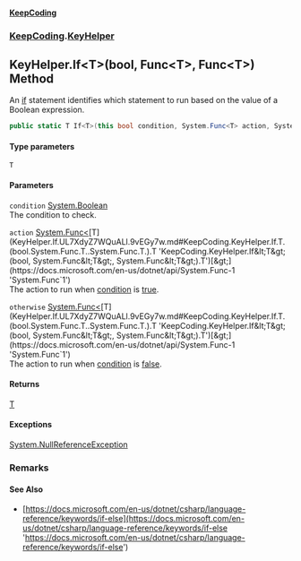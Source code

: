 #### [KeepCoding](index.md 'index')
### [KeepCoding](KeepCoding.md 'KeepCoding').[KeyHelper](KeyHelper.md 'KeepCoding.KeyHelper')
## KeyHelper.If&lt;T&gt;(bool, Func&lt;T&gt;, Func&lt;T&gt;) Method
An [if](https://docs.microsoft.com/en-us/dotnet/csharp/language-reference/keywords/if 'https://docs.microsoft.com/en-us/dotnet/csharp/language-reference/keywords/if') statement identifies which statement to run based on the value of a Boolean expression.  
```csharp
public static T If<T>(this bool condition, System.Func<T> action, System.Func<T> otherwise);
```
#### Type parameters
<a name='KeepCoding.KeyHelper.If.T.(bool.System.Func.T..System.Func.T.).T'></a>
`T`  
  
#### Parameters
<a name='KeepCoding.KeyHelper.If.T.(bool.System.Func.T..System.Func.T.).condition'></a>
`condition` [System.Boolean](https://docs.microsoft.com/en-us/dotnet/api/System.Boolean 'System.Boolean')  
The condition to check.
  
<a name='KeepCoding.KeyHelper.If.T.(bool.System.Func.T..System.Func.T.).action'></a>
`action` [System.Func&lt;](https://docs.microsoft.com/en-us/dotnet/api/System.Func-1 'System.Func`1')[T](KeyHelper.If.UL7XdyZ7WQuALl.9vEGy7w.md#KeepCoding.KeyHelper.If.T.(bool.System.Func.T..System.Func.T.).T 'KeepCoding.KeyHelper.If&lt;T&gt;(bool, System.Func&lt;T&gt;, System.Func&lt;T&gt;).T')[&gt;](https://docs.microsoft.com/en-us/dotnet/api/System.Func-1 'System.Func`1')  
The action to run when [condition](KeyHelper.If.UL7XdyZ7WQuALl.9vEGy7w.md#KeepCoding.KeyHelper.If.T.(bool.System.Func.T..System.Func.T.).condition 'KeepCoding.KeyHelper.If&lt;T&gt;(bool, System.Func&lt;T&gt;, System.Func&lt;T&gt;).condition') is [true](https://docs.microsoft.com/en-us/dotnet/csharp/language-reference/builtin-types/bool 'https://docs.microsoft.com/en-us/dotnet/csharp/language-reference/builtin-types/bool').
  
<a name='KeepCoding.KeyHelper.If.T.(bool.System.Func.T..System.Func.T.).otherwise'></a>
`otherwise` [System.Func&lt;](https://docs.microsoft.com/en-us/dotnet/api/System.Func-1 'System.Func`1')[T](KeyHelper.If.UL7XdyZ7WQuALl.9vEGy7w.md#KeepCoding.KeyHelper.If.T.(bool.System.Func.T..System.Func.T.).T 'KeepCoding.KeyHelper.If&lt;T&gt;(bool, System.Func&lt;T&gt;, System.Func&lt;T&gt;).T')[&gt;](https://docs.microsoft.com/en-us/dotnet/api/System.Func-1 'System.Func`1')  
The action to run when [condition](KeyHelper.If.UL7XdyZ7WQuALl.9vEGy7w.md#KeepCoding.KeyHelper.If.T.(bool.System.Func.T..System.Func.T.).condition 'KeepCoding.KeyHelper.If&lt;T&gt;(bool, System.Func&lt;T&gt;, System.Func&lt;T&gt;).condition') is [false](https://docs.microsoft.com/en-us/dotnet/csharp/language-reference/builtin-types/bool 'https://docs.microsoft.com/en-us/dotnet/csharp/language-reference/builtin-types/bool').
  
#### Returns
[T](KeyHelper.If.UL7XdyZ7WQuALl.9vEGy7w.md#KeepCoding.KeyHelper.If.T.(bool.System.Func.T..System.Func.T.).T 'KeepCoding.KeyHelper.If&lt;T&gt;(bool, System.Func&lt;T&gt;, System.Func&lt;T&gt;).T')  
#### Exceptions
[System.NullReferenceException](https://docs.microsoft.com/en-us/dotnet/api/System.NullReferenceException 'System.NullReferenceException')  
### Remarks
#### See Also
- [https://docs.microsoft.com/en-us/dotnet/csharp/language-reference/keywords/if-else](https://docs.microsoft.com/en-us/dotnet/csharp/language-reference/keywords/if-else 'https://docs.microsoft.com/en-us/dotnet/csharp/language-reference/keywords/if-else')
